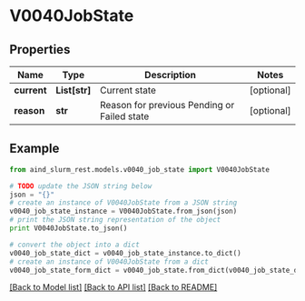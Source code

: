 # V0040JobState


## Properties

Name | Type | Description | Notes
------------ | ------------- | ------------- | -------------
**current** | **List[str]** | Current state | [optional] 
**reason** | **str** | Reason for previous Pending or Failed state | [optional] 

## Example

```python
from aind_slurm_rest.models.v0040_job_state import V0040JobState

# TODO update the JSON string below
json = "{}"
# create an instance of V0040JobState from a JSON string
v0040_job_state_instance = V0040JobState.from_json(json)
# print the JSON string representation of the object
print V0040JobState.to_json()

# convert the object into a dict
v0040_job_state_dict = v0040_job_state_instance.to_dict()
# create an instance of V0040JobState from a dict
v0040_job_state_form_dict = v0040_job_state.from_dict(v0040_job_state_dict)
```
[[Back to Model list]](../README.md#documentation-for-models) [[Back to API list]](../README.md#documentation-for-api-endpoints) [[Back to README]](../README.md)


